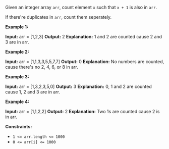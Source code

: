 
Given an integer array  `arr`, count element `x`  such that  `x + 1`  is also in  `arr`.

If there're duplicates in `arr`, count them seperately.

**Example 1:**

**Input:** arr = [1,2,3]
**Output:** 2
**Explanation:** 1 and 2 are counted cause 2 and 3 are in arr.

**Example 2:**

**Input:** arr = [1,1,3,3,5,5,7,7]
**Output:** 0
**Explanation:** No numbers are counted, cause there's no 2, 4, 6, or 8 in arr.

**Example 3:**

**Input:** arr = [1,3,2,3,5,0]
**Output:** 3
**Explanation:** 0, 1 and 2 are counted cause 1, 2 and 3 are in arr.

**Example 4:**

**Input:** arr = [1,1,2,2]
**Output:** 2
**Explanation:** Two 1s are counted cause 2 is in arr.

**Constraints:**

-   `1 <= arr.length <= 1000`
-   `0 <= arr[i] <= 1000`
